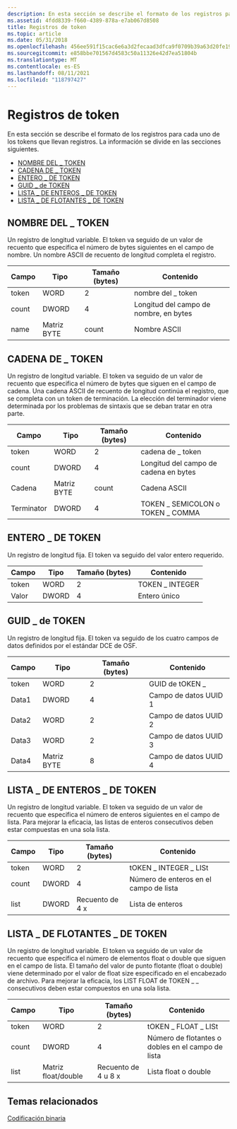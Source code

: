```yaml
---
description: En esta sección se describe el formato de los registros para cada uno de los tokens que llevan registros. La información se divide en las secciones siguientes.
ms.assetid: 4fdd8339-f660-4389-878a-e7ab067d8508
title: Registros de token
ms.topic: article
ms.date: 05/31/2018
ms.openlocfilehash: 456ee591f15cac6e6a3d2fecaad3dfca9f0709b39a63d20fe198e591a199f4dd
ms.sourcegitcommit: e858bbe701567d4583c50a11326e42d7ea51804b
ms.translationtype: MT
ms.contentlocale: es-ES
ms.lasthandoff: 08/11/2021
ms.locfileid: "118797427"
---
```

# <a name="token-records"></a>Registros de token

En esta sección se describe el formato de los registros para cada uno de los tokens que llevan registros. La información se divide en las secciones siguientes.

-   [NOMBRE DEL \_ TOKEN](/windows)
-   [CADENA DE \_ TOKEN](/windows)
-   [ENTERO \_ DE TOKEN](/windows)
-   [GUID \_ de TOKEN](/windows)
-   [LISTA \_ DE ENTEROS \_ DE TOKEN](/windows)
-   [LISTA \_ DE FLOTANTES \_ DE TOKEN](/windows)

## <a name="token_name"></a>NOMBRE DEL \_ TOKEN

Un registro de longitud variable. El token va seguido de un valor de recuento que especifica el número de bytes siguientes en el campo de nombre. Un nombre ASCII de recuento de longitud completa el registro.



| Campo | Tipo       | Tamaño (bytes) | Contenido                       |
|-------|------------|--------------|--------------------------------|
| token | WORD       | 2            | nombre del \_ token                    |
| count | DWORD      | 4            | Longitud del campo de nombre, en bytes |
| name  | Matriz BYTE | count        | Nombre ASCII                     |



 

## <a name="token_string"></a>CADENA DE \_ TOKEN

Un registro de longitud variable. El token va seguido de un valor de recuento que especifica el número de bytes que siguen en el campo de cadena. Una cadena ASCII de recuento de longitud continúa el registro, que se completa con un token de terminación. La elección del terminador viene determinada por los problemas de sintaxis que se deban tratar en otra parte.



| Campo      | Tipo       | Tamaño (bytes) | Contenido                         |
|------------|------------|--------------|----------------------------------|
| token      | WORD       | 2            | cadena de \_ token                    |
| count      | DWORD      | 4            | Longitud del campo de cadena en bytes  |
| Cadena     | Matriz BYTE | count        | Cadena ASCII                     |
| Terminator | DWORD      | 4            | TOKEN \_ SEMICOLON o TOKEN \_ COMMA |



 

## <a name="token_integer"></a>ENTERO \_ DE TOKEN

Un registro de longitud fija. El token va seguido del valor entero requerido.



| Campo | Tipo  | Tamaño (bytes) | Contenido       |
|-------|-------|--------------|----------------|
| token | WORD  | 2            | TOKEN \_ INTEGER |
| Valor | DWORD | 4            | Entero único |



 

## <a name="token_guid"></a>GUID \_ de TOKEN

Un registro de longitud fija. El token va seguido de los cuatro campos de datos definidos por el estándar DCE de OSF.



| Campo | Tipo       | Tamaño (bytes) | Contenido          |
|-------|------------|--------------|-------------------|
| token | WORD       | 2            | GUID de tOKEN \_       |
| Data1 | DWORD      | 4            | Campo de datos UUID 1 |
| Data2 | WORD       | 2            | Campo de datos UUID 2 |
| Data3 | WORD       | 2            | Campo de datos UUID 3 |
| Data4 | Matriz BYTE | 8            | Campo de datos UUID 4 |



 

## <a name="token_integer_list"></a>LISTA \_ DE ENTEROS \_ DE TOKEN

Un registro de longitud variable. El token va seguido de un valor de recuento que especifica el número de enteros siguientes en el campo de lista. Para mejorar la eficacia, las listas de enteros consecutivos deben estar compuestas en una sola lista.



| Campo | Tipo  | Tamaño (bytes) | Contenido                         |
|-------|-------|--------------|----------------------------------|
| token | WORD  | 2            | tOKEN \_ INTEGER \_ LISt             |
| count | DWORD | 4            | Número de enteros en el campo de lista |
| list  | DWORD | Recuento de 4 x    | Lista de enteros                     |



 

## <a name="token_float_list"></a>LISTA \_ DE FLOTANTES \_ DE TOKEN

Un registro de longitud variable. El token va seguido de un valor de recuento que especifica el número de elementos float o double que siguen en el campo de lista. El tamaño del valor de punto flotante (float o double) viene determinado por el valor de float size especificado en el encabezado de archivo. Para mejorar la eficacia, los LIST FLOAT de TOKEN \_ \_ consecutivos deben estar compuestos en una sola lista.



| Campo | Tipo               | Tamaño (bytes)   | Contenido                                  |
|-------|--------------------|----------------|-------------------------------------------|
| token | WORD               | 2              | tOKEN \_ FLOAT \_ LISt                        |
| count | DWORD              | 4              | Número de flotantes o dobles en el campo de lista |
| list  | Matriz float/double | Recuento de 4 u 8 x | Lista float o double                      |



 

## <a name="related-topics"></a>Temas relacionados

<dl> <dt>

[Codificación binaria](binary-encoding.md)
</dt> </dl>

 

 
